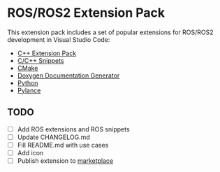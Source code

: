 # ROS/ROS2 Extension Pack

This extension pack includes a set of popular extensions for ROS/ROS2 development in Visual Studio Code:  
* [C++ Extension Pack](https://marketplace.visualstudio.com/items?itemName=ms-vscode.cpptools-extension-pack)
* [C/C++ Snippets](https://marketplace.visualstudio.com/items?itemName=hars.CppSnippets)
* [CMake](https://marketplace.visualstudio.com/items?itemName=twxs.cmake)
* [Doxygen Documentation Generator](https://marketplace.visualstudio.com/items?itemName=cschlosser.doxdocgen)
* [Python](https://marketplace.visualstudio.com/items?itemName=ms-python.python)
* [Pylance](https://marketplace.visualstudio.com/items?itemName=ms-python.vscode-pylance)


## TODO
- [ ] Add ROS extensions and ROS snippets
- [ ] Update CHANGELOG.md
- [ ] Fill README.md with use cases
- [ ] Add icon
- [ ] Publish extension to [marketplace](https://marketplace.visualstudio.com/vscode)